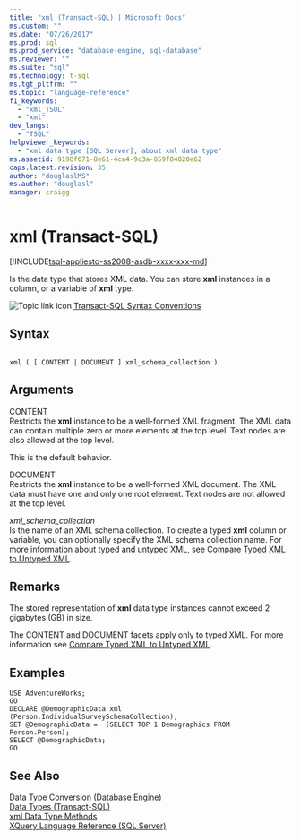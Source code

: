 ```yaml
---
title: "xml (Transact-SQL) | Microsoft Docs"
ms.custom: ""
ms.date: "07/26/2017"
ms.prod: sql
ms.prod_service: "database-engine, sql-database"
ms.reviewer: ""
ms.suite: "sql"
ms.technology: t-sql
ms.tgt_pltfrm: ""
ms.topic: "language-reference"
f1_keywords: 
  - "xml_TSQL"
  - "xml"
dev_langs: 
  - "TSQL"
helpviewer_keywords: 
  - "xml data type [SQL Server], about xml data type"
ms.assetid: 9198f671-8e61-4ca4-9c3a-859f84020e62
caps.latest.revision: 35
author: "douglaslMS"
ms.author: "douglasl"
manager: craigg
---
```

# xml (Transact-SQL)
[!INCLUDE[tsql-appliesto-ss2008-asdb-xxxx-xxx-md](../../includes/tsql-appliesto-ss2008-asdb-xxxx-xxx-md.md)]

  Is the data type that stores XML data. You can store **xml** instances in a column, or a variable of **xml** type.  
  
 ![Topic link icon](../../database-engine/configure-windows/media/topic-link.gif "Topic link icon") [Transact-SQL Syntax Conventions](../../t-sql/language-elements/transact-sql-syntax-conventions-transact-sql.md)  
  
## Syntax  
  
```  
  
xml ( [ CONTENT | DOCUMENT ] xml_schema_collection )  
```  
  
## Arguments  
 CONTENT  
 Restricts the **xml** instance to be a well-formed XML fragment. The XML data can contain multiple zero or more elements at the top level. Text nodes are also allowed at the top level.  
  
 This is the default behavior.  
  
 DOCUMENT  
 Restricts the **xml** instance to be a well-formed XML document. The XML data must have one and only one root element. Text nodes are not allowed at the top level.  
  
 *xml_schema_collection*  
 Is the name of an XML schema collection. To create a typed **xml** column or variable, you can optionally specify the XML schema collection name. For more information about typed and untyped XML, see [Compare Typed XML to Untyped XML](../../relational-databases/xml/compare-typed-xml-to-untyped-xml.md).  
  
## Remarks  
 The stored representation of **xml** data type instances cannot exceed 2 gigabytes (GB) in size.  
  
 The CONTENT and DOCUMENT facets apply only to typed XML. For more information see [Compare Typed XML to Untyped XML](../../relational-databases/xml/compare-typed-xml-to-untyped-xml.md).  
  
## Examples  
  
```  
USE AdventureWorks;  
GO  
DECLARE @DemographicData xml (Person.IndividualSurveySchemaCollection);  
SET @DemographicData =  (SELECT TOP 1 Demographics FROM Person.Person);  
SELECT @DemographicData;  
GO  
```  
  
## See Also  
 [Data Type Conversion &#40;Database Engine&#41;](../../t-sql/data-types/data-type-conversion-database-engine.md)   
 [Data Types &#40;Transact-SQL&#41;](../../t-sql/data-types/data-types-transact-sql.md)   
 [xml Data Type Methods](../../t-sql/xml/xml-data-type-methods.md)   
 [XQuery Language Reference &#40;SQL Server&#41;](../../xquery/xquery-language-reference-sql-server.md)  
  
  
